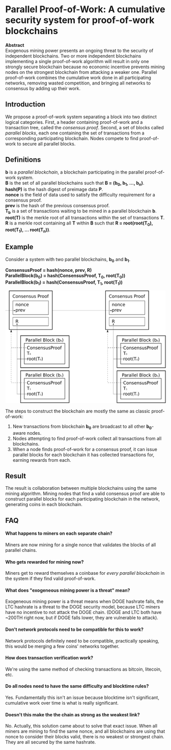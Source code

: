 # Parallel Proof-of-Work: A cumulative security system for proof-of-work blockchains


**Abstract**  
Exogenous mining power presents an ongoing threat to the security of independent blockchains. Two or more independent blockchains implementing a single proof-of-work algorithm will result in only one strongly secure blockchain because no economic incentive prevents mining nodes on the strongest blockchain from attacking a weaker one. Parallel proof-of-work combines the cumulative work done in all participating networks, removing wasted competition, and bringing all networks to consensus by adding up their work.  

## Introduction
We propose a proof-of-work system separating a block into two distinct logical categories.  First, a header containing proof-of-work and a transaction tree, called the _consensus proof_. Second, a set of blocks called _parallel blocks_, each one containing the set of transactions from a corresponding participating blockchain.  Nodes compete to find proof-of-work to secure all parallel blocks.

## Definitions
**b** is a _parallel blockchain_, a blockchain participating in the parallel proof-of-work system.  
**B** is the set of all parallel blockchains such that **B = (b<sub>0</sub>, b<sub>1</sub>, …, b<sub>n</sub>)**.  
**hash(P)** is the hash digest of preimage data **P**.  
**nonce** is the field of data used to satisfy the difficulty requirement for a consensus proof.  
**prev** is the hash of the previous consensus proof.  
**T<sub>b</sub>** is a set of transactions waiting to be mined in a parallel blockchain **b**.  
**root(T)** is the merkle root of all transactions within the set of transactions **T**.  
**R** is a merkle root containing all **T** within **B** such that **R = root(root(T<sub>0</sub>), root(T<sub>1</sub>), … root(T<sub>n</sub>))**.  

## Example
Consider a system with two parallel blockchains, **b<sub>0</sub>** and **b<sub>1</sub>**.

**ConsensusProof = hash(nonce, prev, R)**  
**ParallelBlock(b<sub>0</sub>) = hash(ConsensusProof, T<sub>0</sub>, root(T<sub>0</sub>))**  
**ParallelBlock(b<sub>1</sub>) = hash(ConsensusProof, T<sub>1</sub>, root(T<sub>1</sub>))**  

![ppow](ppow1024-b.png "ppow")

The steps to construct the blockchain are mostly the same as classic proof-of-work:

1. New transactions from blockchain **b<sub>0</sub>** are broadcast to all other **b<sub>0</sub>**-aware nodes. 
2. Nodes attempting to find proof-of-work collect all transactions from all blockchains. 
3. When a node finds proof-of-work for a consensus proof, it can issue parallel blocks for each blockchain it has collected transactions for, earning rewards from each.

## Result
The result is collaboration between multiple blockchains using the same mining algorithm.  Mining nodes that find a valid consensus proof are able to construct parallel blocks for each participating blockchain in the network, generating coins in each blockchain. 


## FAQ
#### What happens to miners on each separate chain?
Miners are now mining for a single nonce that validates the blocks of all parallel chains.

#### Who gets rewarded for mining now?
Miners get to reward themselves a coinbase for _every parallel blockchain_ in the system if they find valid proof-of-work.

#### What does "exogeneous mining power is a threat" mean?
Exogeneous mining power is a threat means when DOGE hashrate falls, the LTC hashrate is a threat to the DOGE security model, because LTC miners have no incentive to not attack the DOGE chain. (DOGE and LTC both have ~200TH right now, but if DOGE falls lower, they are vulnerable to attack).

#### Don't network protocols need to be compatible for this to work?
Network protocols definitely need to be compatible, practically speaking, this would be merging a few coins' networks together.

#### How does transaction verification work?
We're using the same method of checking transactions as bitcoin, litecoin, etc.

#### Do all nodes need to have the same difficulty and blocktime rules?
Yes. Fundamentally this isn't an issue because blocktime isn't significant, cumulative work over time is what is really significant.

#### Doesn't this make the the chain as strong as the weakest link?
No. Actually, this solution came about to solve that exact issue. When all miners are mining to find the same nonce, and all blockchains are using that nonce to consider their blocks valid, there is no weakest or strongest chain. They are all secured by the same hashrate.

